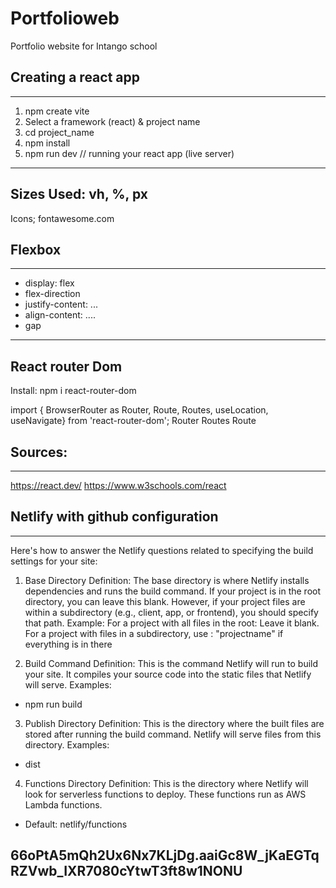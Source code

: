 # Portfolioweb
Portfolio website for Intango school




## Creating a react app
--------------------

1. npm create vite
2. Select a framework (react) & project name
3. cd project_name
4. npm install
5. npm run dev   // running your react app (live server)



---------------------------------------------

## Sizes Used: vh, %, px

Icons; fontawesome.com


## Flexbox
----------

- display: flex
- flex-direction
- justify-content: ...
- align-content: ....
- gap




---------------------------------------------------


React router Dom
----------------

Install: npm i react-router-dom

import { BrowserRouter as Router, Route, Routes, useLocation, useNavigate} from 'react-router-dom';
Router
Routes
Route



## Sources:
-----------

https://react.dev/
https://www.w3schools.com/react




## Netlify with github configuration
------------------------------------

Here's how to answer the Netlify questions related to specifying the build settings for your site:



1. Base Directory
Definition: The base directory is where Netlify installs dependencies and runs the build command. If your project is in the root directory, you can leave this blank. However, if your project files are within a subdirectory (e.g., client, app, or frontend), you should specify that path.
Example:
For a project with all files in the root: Leave it blank.
For a project with files in a subdirectory, use : "projectname" if everything is in there



2. Build Command
Definition: This is the command Netlify will run to build your site. It compiles your source code into the static files that Netlify will serve.
Examples:
- npm run build


3. Publish Directory
Definition: This is the directory where the built files are stored after running the build command. Netlify will serve files from this directory.
Examples:
- dist


4. Functions Directory
Definition: This is the directory where Netlify will look for serverless functions to deploy. These functions run as AWS Lambda functions.
- Default: netlify/functions




## 66oPtA5mQh2Ux6Nx7KLjDg.aaiGc8W_jKaEGTqRZVwb_IXR7080cYtwT3ft8w1NONU








